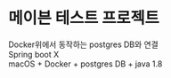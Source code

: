 # 메이븐 테스트 프로젝트
Docker위에서 동작하는 postgres DB와 연결<br/>
Spring boot X<br/>
macOS + Docker + postgres DB + java 1.8